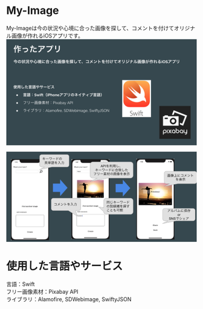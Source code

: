 
# My-Image
My-Imageは今の状況や心境に合った画像を探して、コメントを付けてオリジナル画像が作れるiOSアプリです。
![サンプル](ec5df88b549f8e911b6711e28f90b5ee.png)
  
![サンプル](5f8f889aedf1ec481788dae232019208.png)

# 使用した言語やサービス
言語：Swift  
フリー画像素材：Pixabay API  
ライブラリ：Alamofire, SDWebimage, SwiftyJSON  
